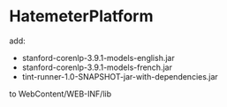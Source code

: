 # HatemeterPlatform

add:
- stanford-corenlp-3.9.1-models-english.jar
- stanford-corenlp-3.9.1-models-french.jar
- tint-runner-1.0-SNAPSHOT-jar-with-dependencies.jar

to WebContent/WEB-INF/lib